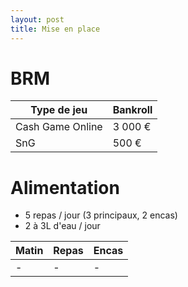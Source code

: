 ```yaml
---
layout: post
title: Mise en place
---
```


# BRM

|Type de jeu|Bankroll|
|-|-|
|Cash Game Online|3 000 €|
|SnG|500 €|

# Alimentation

- 5 repas / jour (3 principaux, 2 encas)
- 2 à 3L d'eau / jour

|Matin|Repas|Encas|
|-|-|-|
|-|-|-|

<!--stackedit_data:
eyJoaXN0b3J5IjpbLTQ5MTAwODUzMCw3MzA5OTgxMTZdfQ==
-->